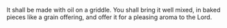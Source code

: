 It shall be made with oil on a griddle. You shall bring it well mixed, in baked pieces like a grain offering, and offer it for a pleasing aroma to the Lord.
